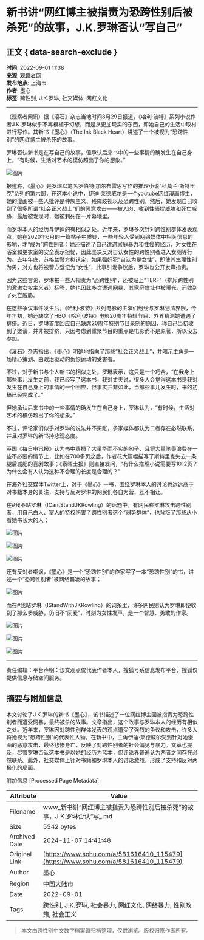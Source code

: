 # 新书讲“网红博主被指责为恐跨性别后被杀死”的故事，J.K.罗琳否认“写自己”

## 正文 { data-search-exclude }


**时间**: 2022-09-01 11:38  
**来源**: [观察者网](https://www.guancha.cn/internation/2022_09_01_656103.shtml)  
**发布地点**: 上海市  
**作者**: 墨心  
**标签**: 跨性别, J.K.罗琳, 社交媒体, 网红文化  

---

（观察者网讯）据《滚石》杂志当地时间8月29日报道，《哈利·波特》系列小说作者J.K.罗琳似乎不再根植于幻想，而是从更加现实的东西，即她自己的生活中取材进行写作。其新书《墨心》（The Ink Black Heart）讲述了一个被视为“恐跨性别”的网红博主被杀死的故事。

罗琳否认新书是在写自己的故事，但承认后来书中的一些事情的确发生在自己身上，“有时候，生活对艺术的模仿超出了你的想象。”

![图片](https://p2.itc.cn/q_70/images03/20220901/ca8658f0b99145b1b9aeef8d021dbfcf.jpeg)

报道称，《墨心》是罗琳以笔名罗伯特·加尔布雷思写作的推理小说“科莫兰·斯特里克”系列的第六部，在这本小说中，伊迪·莱德威尔是一个youtube网红漫画博主，她的漫画被一些人批评是种族主义、残障歧视以及恐跨性别，然后，她发现自己收到了很多所谓“社会正义战士”们的恶意攻击——被人肉、收到性骚扰威胁和死亡威胁，最后被发现时，她被刺死在一片墓地里。

而罗琳本人的经历与伊迪的有相似之处。近年来，罗琳多次针对跨性别群体发表观点，她在2020年6月的一篇帖子中质疑，一些年轻人受到网络媒体中相关信息的影响，才“成为”跨性别者；她还描述了自己遭遇家庭暴力和性侵的经历，对女性在浴室和更衣室的安全表示担忧，因此坚决反对自认女性的跨性别者进入女厕等行为。去年年底，苏格兰警方拟认定，如果强奸犯“自认为是女性”，即使其生理性别为男，对方也将被警方登记为“女性”，此事引发争议后，罗琳也公开发声指责。

因为这些言论，罗琳被一些人指责为“恐跨性别”，还被贴上“TERF”（排斥跨性别的激进女权主义者）标签，她也因此多次遭遇网暴，其家庭住址也被曝光，还收到了死亡威胁。

在这些争议事件发生后，《哈利·波特》系列电影的主演们纷纷与罗琳划清界限，今年年初，她还缺席了HBO《哈利·波特》电影20周年特辑节目，外界猜测她遭遇了排挤。近日，罗琳首度回应自己缺席20周年特别节目录制的原因，称自己当初收到了邀请，并非被排挤，只因考虑到重聚节目的重点是电影而不是原著，所以没去参加。

《滚石》杂志指出，《墨心》明确地指向了那些“社会正义战士”，并暗示主角是一场精心策划、由政治驱动的仇恨运动的受害者。

不过，对于新书与个人新书的相似之处，罗琳表示，这只是一个巧合，“在我身上那些事儿发生之前，我已经写了这本书，我对丈夫说，很多人会觉得这本书是我对发生在自己身上的事情的一个回应，但事实并非如此，当那些事儿发生时，书的初稿已经完成了。”

但她承认后来书中的一些事情的确发生在自己身上，罗琳认为，“有时候，生活对艺术的模仿超出了你的想象。”

不过，评论家们似乎对罗琳的说法并不买账，多家媒体都认为二者存在必然联系，并且对罗琳的新书持悲观态度。

英国《每日电讯报》认为书中穿插了大量华而不实的句子、且将大量笔墨浪费在一些不必要的情节上，比如在700多页之后，作者花大篇幅描写了斯特里克失去一条腿后减肥的喜剧故事；《泰晤士报》则直接发问，“有什么推理小说需要写1012页？为什么会有人认为这种不合理的长度是合理的？”

在海外社交媒体Twitter上，对于《墨心》一书，围绕罗琳本人的讨论也远远高于对书籍本身的关注，支持与反对罗琳的网民们各自为营、互不相让。

在#我不站罗琳（ICantStandJKRowling）的话题中，有网民称罗琳攻击跨性别者，用自己白人、富人的特权伤害了跨性别者这个“弱势群体”，也背叛了那些从小看她书长大的人；

![图片](https://p5.itc.cn/q_70/images03/20220901/2a840cd4afef4b0981960e2e5b1f0e74.png)

![图片](https://p4.itc.cn/q_70/images03/20220901/208dfbc2a49f48bf965da516cf0efd59.png)

![图片](https://p4.itc.cn/q_70/images03/20220901/8c376d9fa6984b41a4a9906654e5ce13.png)

还有反对者嘲讽，《墨心》是一个“恐跨性别”的作家写了一本“恐跨性别”的书，讲述一个“恐跨性别者”被网络霸凌的故事；

![图片](https://p1.itc.cn/q_70/images03/20220901/c7265b7789b74e01992235753b1c296e.png)

而在#我站罗琳（IStandWithJKRowling）的词条里，许多网民则认为罗琳即便收到了那么多威胁，仍旧不“闭麦”，时刻为女性发声，是一个智慧、勇敢的作家。

![图片](https://p7.itc.cn/q_70/images03/20220901/712e1f7afbd64b2c89888a6e5f500080.png)

![图片](https://p0.itc.cn/q_70/images03/20220901/577c0efce4a44fff9b7cd5e11318467a.png)

![图片](https://p9.itc.cn/q_70/images03/20220901/0700b89044ae42eebe908a32007c2d96.png)

---

责任编辑：平台声明：该文观点仅代表作者本人，搜狐号系信息发布平台，搜狐仅提供信息存储空间服务。

## 摘要与附加信息

<!-- tcd_abstract -->
本文讨论了J.K.罗琳的新书《墨心》，该书描述了一位网红博主因被指责为恐跨性别者而遭受网暴，最终被杀的故事。文章指出，这个故事与罗琳本人的经历有相似之处。近年来，罗琳因对跨性别群体发表的观点遭受了强烈的争议和攻击，许多人将她视为“恐跨性别”的代表性人物。在新书中，主角伊迪·莱德威尔受到针对她漫画的恶意攻击，最终悲惨身亡，反映了对跨性别者的社会偏见与暴力。文章也提及，尽管罗琳否认这本书是以她的经历为蓝本，但评论界普遍认为两者之间存在必然联系。此外，社交媒体上针对书籍和罗琳本人的讨论激烈，形成了支持和反对两极化的局面。
<!-- tcd_abstract_end -->

附加信息 [Processed Page Metadata]

| Attribute       | Value                                  |
|-----------------|----------------------------------------|
| Filename        | www_新书讲“网红博主被指责为恐跨性别后被杀死”的故事，J.K.罗琳否认“写_.md                             |
| Size            | 5542 bytes                           |
| Archived Date   | 2024-11-07 14:41:48                             |
| Original Link   | [https://www.sohu.com/a/581616410_115479](https://www.sohu.com/a/581616410_115479)                       |
| Author          | 墨心                               |
| Region          | 中国大陆市                               |
| Date            | 2022-09-01                                 |
| Tags            | 跨性别, J.K.罗琳, 社会暴力, 网红文化, 网络暴力, 性别政策, 社会正义                                 |
>
> 本文由跨性别中文数字档案馆归档整理，仅供浏览。版权归原作者所有。
>